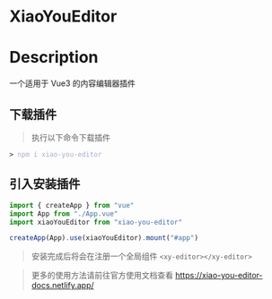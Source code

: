 # XiaoYouEditor

# Description

一个适用于 Vue3 的内容编辑器插件

## 下载插件

> 执行以下命令下载插件

<div class="language-sh"><pre><code><span class="line"><span style="color:var(--vt-c-green);">&gt;</span> <span style="color:#A6ACCD;">npm i xiao-you-editor</span></span></code></pre></div>

## 引入安装插件

```js
import { createApp } from "vue"
import App from "./App.vue"
import xiaoYouEditor from "xiao-you-editor"

createApp(App).use(xiaoYouEditor).mount("#app")
```

> 安装完成后将会在注册一个全局组件 `<xy-editor></xy-editor>`

> 更多的使用方法请前往官方使用文档查看 https://xiao-you-editor-docs.netlify.app/
